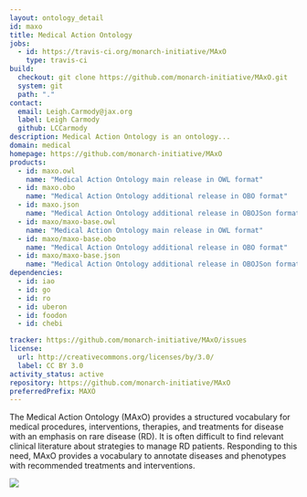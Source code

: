 ```yaml
---
layout: ontology_detail
id: maxo
title: Medical Action Ontology
jobs:
  - id: https://travis-ci.org/monarch-initiative/MAxO
    type: travis-ci
build:
  checkout: git clone https://github.com/monarch-initiative/MAxO.git
  system: git
  path: "."
contact:
  email: Leigh.Carmody@jax.org
  label: Leigh Carmody
  github: LCCarmody
description: Medical Action Ontology is an ontology...
domain: medical
homepage: https://github.com/monarch-initiative/MAxO
products:
  - id: maxo.owl
    name: "Medical Action Ontology main release in OWL format"
  - id: maxo.obo
    name: "Medical Action Ontology additional release in OBO format"
  - id: maxo.json
    name: "Medical Action Ontology additional release in OBOJSon format"
  - id: maxo/maxo-base.owl
    name: "Medical Action Ontology main release in OWL format"
  - id: maxo/maxo-base.obo
    name: "Medical Action Ontology additional release in OBO format"
  - id: maxo/maxo-base.json
    name: "Medical Action Ontology additional release in OBOJSon format"
dependencies:
  - id: iao
  - id: go
  - id: ro
  - id: uberon
  - id: foodon
  - id: chebi

tracker: https://github.com/monarch-initiative/MAxO/issues
license:
  url: http://creativecommons.org/licenses/by/3.0/
  label: CC BY 3.0
activity_status: active
repository: https://github.com/monarch-initiative/MAxO
preferredPrefix: MAXO
---
```


The Medical Action Ontology (MAxO) provides a structured vocabulary for medical procedures, interventions, therapies, and treatments for disease with an emphasis on rare disease (RD). It is often difficult to find relevant clinical literature about strategies to manage RD patients. Responding to this need, MAxO provides a vocabulary to annotate diseases and phenotypes with recommended treatments and interventions.

<img src="https://raw.githubusercontent.com/jmcmurry/closed-illustrations/master/logos/maxo-logos/maxo_logo_black-banner.png"/>
